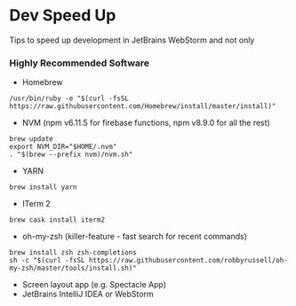 # Dev Speed Up
Tips to speed up development in JetBrains WebStorm and not only

### Highly Recommended Software 
  
* Homebrew 
```
/usr/bin/ruby -e "$(curl -fsSL https://raw.githubusercontent.com/Homebrew/install/master/install)"
```
* NVM (npm v6.11.5 for firebase functions, npm v8.9.0 for all the rest)
```
brew update
export NVM_DIR="$HOME/.nvm"
. "$(brew --prefix nvm)/nvm.sh"
```
* YARN
```
brew install yarn
```
* ITerm 2
```
brew cask install iterm2
```
* oh-my-zsh (killer-feature - fast search for recent commands)
```
brew install zsh zsh-completions
sh -c "$(curl -fsSL https://raw.githubusercontent.com/robbyrussell/oh-my-zsh/master/tools/install.sh)"
```
* Screen layout app (e.g. Spectacle App)
* JetBrains IntelliJ IDEA or WebStorm


